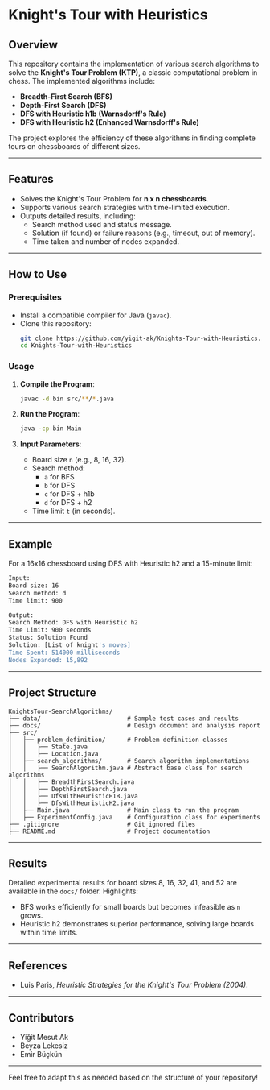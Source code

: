 # **Knight's Tour with Heuristics**

## **Overview**

This repository contains the implementation of various search algorithms to solve the **Knight's Tour Problem (KTP)**, a classic computational problem in chess. The implemented algorithms include:

- **Breadth-First Search (BFS)**
- **Depth-First Search (DFS)**
- **DFS with Heuristic h1b (Warnsdorff's Rule)**
- **DFS with Heuristic h2 (Enhanced Warnsdorff's Rule)**

The project explores the efficiency of these algorithms in finding complete tours on chessboards of different sizes.

---

## **Features**

- Solves the Knight's Tour Problem for **n x n chessboards**.
- Supports various search strategies with time-limited execution.
- Outputs detailed results, including:
  - Search method used and status message.
  - Solution (if found) or failure reasons (e.g., timeout, out of memory).
  - Time taken and number of nodes expanded.

---

## **How to Use**

### **Prerequisites**

- Install a compatible compiler for Java (`javac`).
- Clone this repository:
  ```bash
  git clone https://github.com/yigit-ak/Knights-Tour-with-Heuristics.git
  cd Knights-Tour-with-Heuristics
  ```

### **Usage**

1. **Compile the Program**:

   ```bash
   javac -d bin src/**/*.java
   ```

2. **Run the Program**:

   ```bash
   java -cp bin Main
   ```

3. **Input Parameters**:
   - Board size `n` (e.g., 8, 16, 32).
   - Search method:
     - `a` for BFS
     - `b` for DFS
     - `c` for DFS + h1b
     - `d` for DFS + h2
   - Time limit `t` (in seconds).

---

## **Example**

For a 16x16 chessboard using DFS with Heuristic h2 and a 15-minute limit:

```bash
Input:
Board size: 16
Search method: d
Time limit: 900

Output:
Search Method: DFS with Heuristic h2
Time Limit: 900 seconds
Status: Solution Found
Solution: [List of knight's moves]
Time Spent: 514000 milliseconds
Nodes Expanded: 15,892
```

---

## **Project Structure**

```
KnightsTour-SearchAlgorithms/
├── data/                        # Sample test cases and results
├── docs/                        # Design document and analysis report
├── src/
│   ├── problem_definition/      # Problem definition classes
│   │   ├── State.java
│   │   ├── Location.java
│   ├── search_algorithms/       # Search algorithm implementations
│   │   ├── SearchAlgorithm.java # Abstract base class for search algorithms
│   │   ├── BreadthFirstSearch.java
│   │   ├── DepthFirstSearch.java
│   │   ├── DfsWithHeuristicH1B.java
│   │   ├── DfsWithHeuristicH2.java
│   ├── Main.java                # Main class to run the program
│   ├── ExperimentConfig.java    # Configuration class for experiments
├── .gitignore                   # Git ignored files
├── README.md                    # Project documentation
```

---

## **Results**

Detailed experimental results for board sizes 8, 16, 32, 41, and 52 are available in the `docs/` folder. Highlights:

- BFS works efficiently for small boards but becomes infeasible as `n` grows.
- Heuristic h2 demonstrates superior performance, solving large boards within time limits.

---

## **References**

- Luis Paris, _Heuristic Strategies for the Knight's Tour Problem (2004)_.

---

## **Contributors**

- Yiğit Mesut Ak
- Beyza Lekesiz
- Emir Büçkün

---

Feel free to adapt this as needed based on the structure of your repository!
